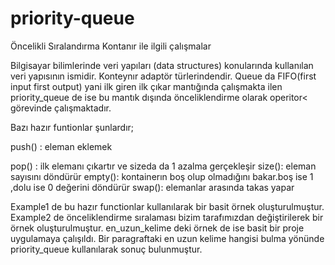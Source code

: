 # priority-queue
Öncelikli Sıralandırma Kontanır ile ilgili çalışmalar

Bilgisayar bilimlerinde veri yapıları (data structures) konularında kullanılan veri yapısının ismidir. Konteynır adaptör türlerindendir.
Queue da FIFO(first input first output) yani ilk giren ilk çıkar mantığında çalışmakta ilen priority_queue de ise bu mantık dışında önceliklendirme olarak operitor< görevinde çalışmaktadır.

Bazı hazır funtionlar şunlardır;

push() : eleman eklemek

pop() : ilk elemanı çıkartır ve sizeda da 1 azalma gerçekleşir
size(): eleman sayısını döndürür
empty(): kontainerın boş olup olmadığını bakar.boş ise 1 ,dolu ise 0 değerini döndürür
swap(): elemanlar arasında takas yapar


Example1 de bu hazır functionlar kullanılarak bir basit örnek oluşturulmuştur.
Example2 de önceliklendirme sıralaması bizim tarafımızdan değiştirilerek bir örnek oluşturulmuştur.
en_uzun_kelime deki örnek de ise basit bir proje uygulamaya çalışıldı. Bir paragraftaki en uzun kelime hangisi bulma yönünde priority_queue kullanılarak sonuç bulunmuştur.
